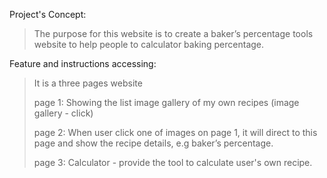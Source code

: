 Project's Concept:
> The purpose for this website is to create a baker’s percentage tools website to help people to calculator baking percentage.

Feature and instructions accessing:
>It is a three pages website
>
>page 1: Showing the list image gallery of my own recipes (image gallery - click)
>
>page 2: When user click one of images on page 1, it will direct to this page and show the recipe details, e.g baker’s percentage.
>
>page 3: Calculator - provide the tool to calculate user's own recipe.
